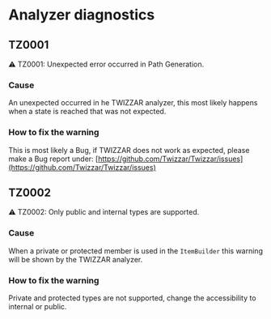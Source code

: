 # Analyzer diagnostics

## TZ0001

⚠️ TZ0001: Unexpected error occurred in Path Generation.

### Cause

An unexpected occurred in he TWIZZAR analyzer, this most likely happens when a state is reached that was not expected.

### How to fix the warning

This is most likely a Bug, if TWIZZAR does not work as expected, please make a Bug report under: [https://github.com/Twizzar/Twizzar/issues](https://github.com/Twizzar/Twizzar/issues)

## TZ0002

⚠️ TZ0002: Only public and internal types are supported.

### Cause

When a private or protected member is used in the `ItemBuilder` this warning will be shown by the TWIZZAR analyzer.

### How to fix the warning

Private and protected types are not supported, change the accessibility to internal or public.
